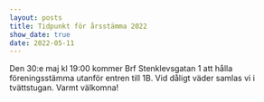 ```yaml
---
layout: posts
title: Tidpunkt för årsstämma 2022
show_date: true
date: 2022-05-11
---
```

Den 30:e maj kl 19:00 kommer Brf Stenklevsgatan 1 att hålla föreningsstämma utanför entren till 1B. Vid dåligt väder samlas vi i tvättstugan. Varmt välkomna!